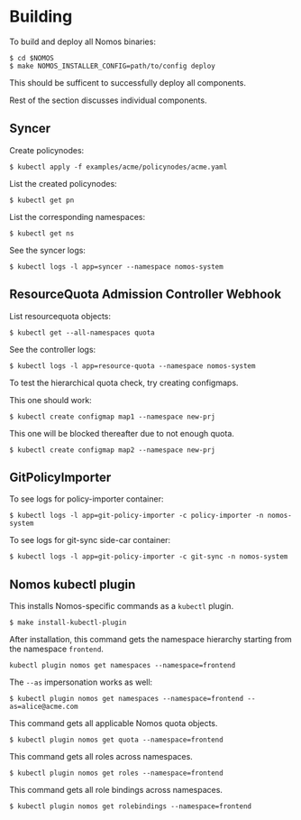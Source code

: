 # Building

To build and deploy all Nomos binaries:

```console
$ cd $NOMOS
$ make NOMOS_INSTALLER_CONFIG=path/to/config deploy
```

This should be sufficent to successfully deploy all components.

Rest of the section discusses individual components.

## Syncer

Create policynodes:

```console
$ kubectl apply -f examples/acme/policynodes/acme.yaml
```

List the created policynodes:

```console
$ kubectl get pn
```

List the corresponding namespaces:

```console
$ kubectl get ns
```

See the syncer logs:

```console
$ kubectl logs -l app=syncer --namespace nomos-system
```

## ResourceQuota Admission Controller Webhook

List resourcequota objects:

```console
$ kubectl get --all-namespaces quota
```

See the controller logs:

```console
$ kubectl logs -l app=resource-quota --namespace nomos-system
```

To test the hierarchical quota check, try creating configmaps.

This one should work:

```console
$ kubectl create configmap map1 --namespace new-prj
```

This one will be blocked thereafter due to not enough quota.

```console
$ kubectl create configmap map2 --namespace new-prj
```

## GitPolicyImporter

To see logs for policy-importer container:

```console
$ kubectl logs -l app=git-policy-importer -c policy-importer -n nomos-system
```

To see logs for git-sync side-car container:

```console
$ kubectl logs -l app=git-policy-importer -c git-sync -n nomos-system
```

## Nomos kubectl plugin

This installs Nomos-specific commands as a `kubectl` plugin.

```console
$ make install-kubectl-plugin
```

After installation, this command gets the namespace hierarchy starting from the
namespace `frontend`.

```console
kubectl plugin nomos get namespaces --namespace=frontend
```

The `--as` impersonation works as well:

```console
$ kubectl plugin nomos get namespaces --namespace=frontend --as=alice@acme.com
```

This command gets all applicable Nomos quota objects.

```console
$ kubectl plugin nomos get quota --namespace=frontend
```

This command gets all roles across namespaces.

```console
$ kubectl plugin nomos get roles --namespace=frontend
```

This command gets all role bindings across namespaces.

```console
$ kubectl plugin nomos get rolebindings --namespace=frontend
```
